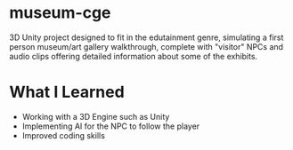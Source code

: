 # museum-cge

3D Unity project designed to fit in the edutainment genre, simulating a first person museum/art gallery walkthrough, complete with "visitor" NPCs and audio clips offering detailed information about some of the exhibits.

# What I Learned

* Working with a 3D Engine such as Unity
* Implementing AI for the NPC to follow the player
* Improved coding skills
